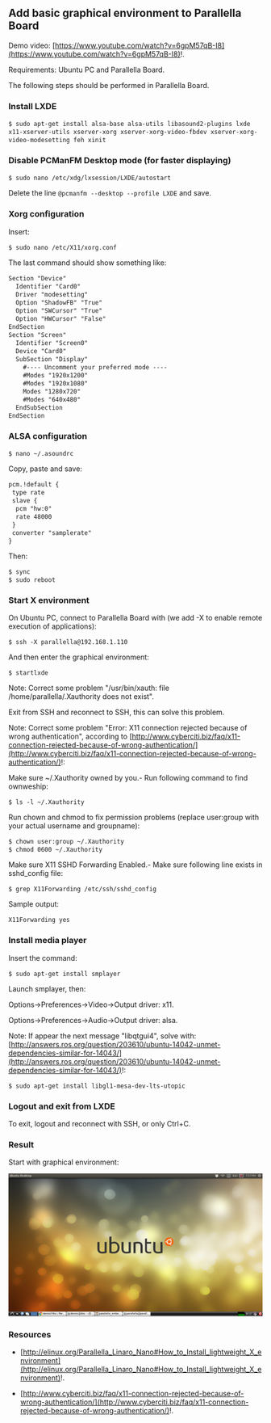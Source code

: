 
## Add basic graphical environment to Parallella Board ##

Demo video: [https://www.youtube.com/watch?v=6gpM57qB-I8](https://www.youtube.com/watch?v=6gpM57qB-I8)!.

Requirements: Ubuntu PC and Parallella Board.

The following steps should be performed in Parallella Board.

### Install LXDE ###

```
$ sudo apt-get install alsa-base alsa-utils libasound2-plugins lxde x11-xserver-utils xserver-xorg xserver-xorg-video-fbdev xserver-xorg-video-modesetting feh xinit
```

### Disable PCManFM Desktop mode (for faster displaying) ###

```
$ sudo nano /etc/xdg/lxsession/LXDE/autostart
```

Delete the line ```@pcmanfm --desktop --profile LXDE``` and save.

### Xorg configuration ###

Insert:

```
$ sudo nano /etc/X11/xorg.conf
```

The last command should show something like:

```
Section "Device"
  Identifier "Card0"
  Driver "modesetting"
  Option "ShadowFB" "True"
  Option "SWCursor" "True"
  Option "HWCursor" "False"
EndSection
Section "Screen"
  Identifier "Screen0"
  Device "Card0"
  SubSection "Display"
    #---- Uncomment your preferred mode ----
    #Modes "1920x1200"
    #Modes "1920x1080"
    Modes "1280x720"
    #Modes "640x480"
  EndSubSection
EndSection
```

### ALSA configuration ###

```
$ nano ~/.asoundrc
```

Copy, paste and save:

```
pcm.!default {
 type rate
 slave {
  pcm "hw:0"
  rate 48000
 }
 converter "samplerate"
}
```

Then:

```
$ sync
$ sudo reboot
```

### Start X environment ###

On Ubuntu PC, connect to Parallella Board with (we add -X to enable remote execution of applications):

```
$ ssh -X parallella@192.168.1.110
```

And then enter the graphical environment:

```
$ startlxde
```

Note: Correct some problem "/usr/bin/xauth:  file /home/parallella/.Xauthority does not exist".

Exit from SSH and reconnect to SSH, this can solve this problem.

Note: Correct some problem "Error: X11 connection rejected because of wrong authentication", according to [http://www.cyberciti.biz/faq/x11-connection-rejected-because-of-wrong-authentication/](http://www.cyberciti.biz/faq/x11-connection-rejected-because-of-wrong-authentication/)!:

Make sure ~/.Xauthority owned by you.- Run following command to find ownweship:

```
$ ls -l ~/.Xauthority 
```

Run chown and chmod to fix permission problems (replace user:group with your actual username and groupname):

```
$ chown user:group ~/.Xauthority 
$ chmod 0600 ~/.Xauthority
```

Make sure X11 SSHD Forwarding Enabled.- Make sure following line exists in sshd_config file:

```
$ grep X11Forwarding /etc/ssh/sshd_config 
```

Sample output:

```
X11Forwarding yes 
```

### Install media player ###

Insert the command:

```
$ sudo apt-get install smplayer
```

Launch smplayer, then:

Options->Preferences->Video->Output driver: x11.

Options->Preferences->Audio->Output driver: alsa.

Note: If appear the next message "libqtgui4", solve with: [http://answers.ros.org/question/203610/ubuntu-14042-unmet-dependencies-similar-for-14043/](http://answers.ros.org/question/203610/ubuntu-14042-unmet-dependencies-similar-for-14043/)!:

```
$ sudo apt-get install libgl1-mesa-dev-lts-utopic 
```

### Logout and exit from LXDE ###

To exit, logout and reconnect with SSH, or only Ctrl+C.

### Result ###

Start with graphical environment:

![image](/posts/technical/add_basic_graphical_environment_to_parallella_board/startlxde.png)

### Resources ###

- [http://elinux.org/Parallella_Linaro_Nano#How_to_Install_lightweight_X_environment](http://elinux.org/Parallella_Linaro_Nano#How_to_Install_lightweight_X_environment)!.

- [http://www.cyberciti.biz/faq/x11-connection-rejected-because-of-wrong-authentication/](http://www.cyberciti.biz/faq/x11-connection-rejected-because-of-wrong-authentication/)!.



